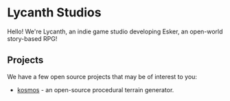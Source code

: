 # Lycanth Studios

Hello! We're Lycanth, an indie game studio developing Esker, an open-world story-based RPG!

## Projects

We have a few open source projects that may be of interest to you:

- [kosmos](https://github.com/lycanth-studios/kosmos) - an open-source procedural terrain generator. 
